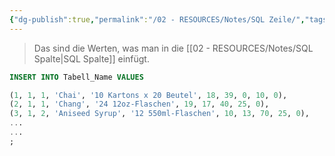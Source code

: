 ```yaml
---
{"dg-publish":true,"permalink":"/02 - RESOURCES/Notes/SQL Zeile/","tags":["datenbank"],"noteIcon":"","updated":"2024-10-11T10:53:22.000+02:00"}
---
```


>Das sind die Werten, was man in die [[02 - RESOURCES/Notes/SQL Spalte\|SQL Spalte]] einfügt.
```sql
INSERT INTO Tabell_Name VALUES

(1, 1, 1, 'Chai', '10 Kartons x 20 Beutel', 18, 39, 0, 10, 0),
(2, 1, 1, 'Chang', '24 12oz-Flaschen', 19, 17, 40, 25, 0),
(3, 1, 2, 'Aniseed Syrup', '12 550ml-Flaschen', 10, 13, 70, 25, 0),
...
...
;
```
